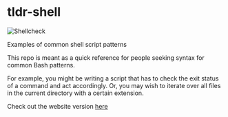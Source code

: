# tldr-shell
![Shellcheck](https://github.com/mnahinkhan/tldr-shell/actions/workflows/run-shellcheck.yml/badge.svg)

Examples of common shell script patterns

This repo is meant as a quick reference for people seeking syntax for common Bash patterns.

For example, you might be writing a script that has to check the exit status of a command and act accordingly.
Or, you may wish to iterate over all files in the current directory with a certain extension.

Check out the website version [here](https://mnahinkhan.github.io/tldr-shell/)
